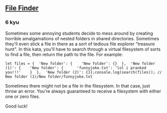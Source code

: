 <h2><a href=https://www.codewars.com/kata/59de9e6a28fcedb892000142/train/javascript target="_blank">File Finder</a></h2><h3>6 kyu</h3><p>Sometimes some annoying students decide to mess around by creating horrible amalgamations of nested folders in shared directories. Sometimes they'll even stick a file in there as a sort of tedious file explorer "treasure hunt". In this kata, you'll have to search through a virtual filesystem of sorts to find a file, then return the path to the file. For example:</p><pre><code class="language-javascript"><span class="cm-keyword">let</span> <span class="cm-def">files</span> <span class="cm-operator">=</span> {  <span class="cm-string cm-property">'New folder'</span>: {    <span class="cm-string cm-property">'New folder'</span>: {}  },  <span class="cm-string cm-property">'New folder (1)'</span>: {    <span class="cm-string cm-property">'New folder'</span>: {      <span class="cm-string cm-property">'funnyjoke.txt'</span>: <span class="cm-string">'lol i pranked you!!!'</span>    }  },  <span class="cm-string cm-property">'New folder (2)'</span>: {}};<span class="cm-variable">console</span>.<span class="cm-property">log</span>(<span class="cm-variable">search</span>(<span class="cm-variable">files</span>)); <span class="cm-comment">// New folder (1)/New folder/funnyjoke.txt</span></code></pre><p>Sometimes there might not be a file in the filesystem. In that case, just throw an error. You're always guaranteed to receive a filesystem with either one or zero files.</p><p>Good luck!</p>